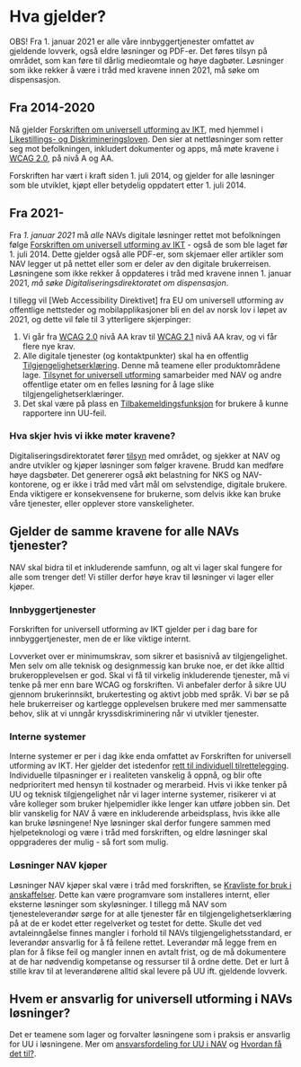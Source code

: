 # Hva gjelder?

<div><alertstripe type="advarsel">OBS! Fra 1. januar 2021 er alle våre innbyggertjenester omfattet av gjeldende lovverk, også eldre løsninger og PDF-er. Det føres tilsyn på området, som kan føre til dårlig medieomtale og høye dagbøter. Løsninger som ikke rekker å være i tråd med kravene innen 2021, må søke om dispensasjon.</alertstripe></div>

## Fra 2014-2020
Nå gjelder [Forskriften om universell utforming av IKT](https://lovdata.no/dokument/SF/forskrift/2013-06-21-732), med hjemmel i [Likestillings- og Diskrimineringsloven](https://lovdata.no/dokument/NL/lov/2017-06-16-51?q=likestilling). Den sier at nettløsninger som retter seg mot befolkningen, inkludert dokumenter og apps, må møte kravene i [WCAG 2.0](https://www.w3.org/TR/WCAG20/), på nivå A og AA. 

Forskriften har vært i kraft siden 1. juli 2014, og gjelder for alle løsninger som ble utviklet, kjøpt eller betydelig oppdatert etter 1. juli 2014. 

## Fra 2021-

Fra *1. januar 2021* må *alle* NAVs digitale løsninger rettet mot befolkningen følge [Forskriften om universell utforming av IKT](https://lovdata.no/dokument/SF/forskrift/2013-06-21-732) - også de som ble laget før 1. juli 2014. Dette gjelder også alle PDF-er, som skjemaer eller artikler som NAV legger ut på nettet eller som er deler av den digitale brukerreisen. Løsningene som ikke rekker å oppdateres i tråd med kravene innen 1. januar 2021, *må søke Digitaliseringsdirektoratet om dispensasjon*.

I tillegg vil [Web Accessibility Direktivet] fra EU om universell utforming av offentlige nettsteder og mobilapplikasjoner bli en del av norsk lov i løpet av 2021, og dette vil føle til 3 ytterligere skjerpinger:
1. Vi går fra [WCAG 2.0](https://uu.difi.no/krav-og-regelverk/wcag-20-standarden) nivå AA krav til [WCAG 2.1](https://uu.difi.no/krav-og-regelverk/webdirektivet-og-wcag-21) nivå AA krav, og vi får flere nye krav.
2. Alle digitale tjenester (og kontaktpunkter) skal ha en offentlig [Tilgjengelighetserklæring](/hvordan-faa-det-til/tilgjengelighetserklæring.md). Denne må teamene eller produktområdene lage. [Tilsynet for universell utforming](https://uu.difi.no/nyhet/2020/07/tilgjengelegheitserklaering) samarbeider med NAV og andre offentlige etater om en felles løsning for å lage slike tilgjengelighetserklæringer.
3. Det skal være på plass en [Tilbakemeldingsfunksjon](/hvordan-faa-det-til/tilbakemeldingsfunksjon.md) for brukere å kunne rapportere inn UU-feil.

### Hva skjer hvis vi ikke møter kravene?

Digitaliseringsdirektoratet fører [tilsyn](https://uu.difi.no/tilsyn) med området, og sjekker at NAV og andre utvikler og kjøper løsninger som følger kravene. Brudd kan medføre høye dagsbøter. Det genererer også økt belastning for NKS og NAV-kontorene, og er ikke i tråd med vårt mål om selvstendige, digitale brukere. Enda viktigere er konsekvensene for brukerne, som delvis ikke kan bruke våre tjenester, eller opplever store vanskeligheter.

## Gjelder de samme kravene for alle NAVs tjenester?
NAV skal bidra til et inkluderende samfunn, og alt vi lager skal fungere for alle som trenger det! Vi stiller derfor høye krav til løsninger vi lager eller kjøper.

### Innbyggertjenester
Forskriften for universell utforming av IKT gjelder per i dag bare for innbyggertjenester, men de er like viktige internt.

Lovverket over er minimumskrav, som sikrer et basisnivå av tilgjengelighet. Men selv om alle teknisk og designmessig kan bruke noe, er det ikke alltid brukeropplevelsen er god. Skal vi få til virkelig inkluderende tjenester, må vi tenke på mer enn bare WCAG og forskriften. Vi anbefaler derfor å sikre UU gjennom brukerinnsikt, brukertesting og aktivt jobb med språk. Vi bør se på hele brukerreiser og kartlegge opplevelsen brukere med mer sammensatte behov, slik at vi unngår kryssdiskriminering når vi utvikler tjenester.

### Interne systemer
Interne systemer er per i dag ikke enda omfattet av Forskriften for universell utforming av IKT. Her gjelder det istedenfor [rett til individuell tilrettelegging](https://lovdata.no/dokument/NL/lov/2017-06-16-51/KAPITTEL_3#shareModal). Individuelle tilpasninger er i realiteten vanskelig å oppnå, og blir ofte nedprioritert med hensyn til kostnader og merarbeid. Hvis vi ikke tenker på UU og teknisk tilgjengelighet når vi lager interne systemer, risikerer vi at våre kolleger som bruker hjelpemidler ikke lenger kan utføre jobben sin. Det blir vanskelig for NAV å være en inkluderende arbeidsplass, hvis ikke alle kan bruke løsningene! Nye løsninger skal derfor fungere sammen med hjelpeteknologi og være i tråd med forskriften, og eldre løsninger skal oppgraderes der mulig - så fort som mulig.

### Løsninger NAV kjøper

Løsninger NAV kjøper skal være i tråd med forskriften, se [Kravliste for bruk i anskaffelser](/hva-gjelder/krav-til-anskaffelser.md). Dette kan være programvare som installeres internt, eller eksterne løsninger som skyløsninger. I tillegg må NAV som tjenesteleverandør sørge for at alle tjenester får en tilgjengelighetserklæring på at de er kodet etter regelverket og testet for dette. Skulle det ved avtaleinngåelse finnes mangler i forhold til NAVs tilgjengelighetsstandard, er leverandør ansvarlig for å få feilene rettet. Leverandør må legge frem en plan for å fikse feil og mangler innen en avtalt frist, og de må dokumentere at de har nødvendig kompetanse og ressurser til å ordne dette. Det er lurt å stille krav til at leverandørene alltid skal levere på UU ift. gjeldende lovverk.

## Hvem er ansvarlig for universell utforming i NAVs løsninger?
Det er teamene som lager og forvalter løsningene som i praksis er ansvarlig for UU i løsningene. Mer om [ansvarsfordeling for UU i NAV](/hva-gjelder/ansvarsfordeling.md) og [Hvordan få det til?](/hvordan-faa-det-til/README.md).

